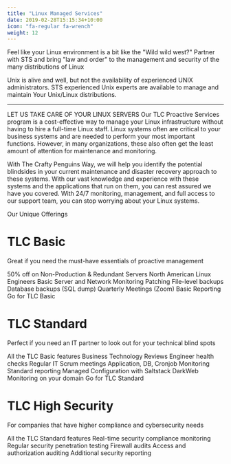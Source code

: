 ```yaml
---
title: "Linux Managed Services"
date: 2019-02-28T15:15:34+10:00
icon: "fa-regular fa-wrench"
weight: 12
---
```


Feel like your Linux environment is a bit like the "Wild wild west?" Partner with STS and bring "law and order" to the management and security of the many distributions of Linux

Unix is alive and well, but not the availability of experienced UNIX administrators. STS experienced Unix experts are available to manage and maintain Your Unix/Linux distributions.

---
LET US TAKE CARE OF YOUR LINUX SERVERS
Our TLC Proactive Services program is a cost-effective way to manage your Linux infrastructure without having to hire a full-time Linux staff. Linux systems often are critical to your business systems and are needed to perform your most important functions. However, in many organizations, these also often get the least amount of attention for maintenance and monitoring.

With The Crafty Penguins Way, we will help you identify the potential blindsides in your current maintenance and disaster recovery approach to these systems. With our vast knowledge and experience with these systems and the applications that run on them, you can rest assured we have you covered. With 24/7 monitoring, management, and full access to our support team, you can stop worrying about your Linux systems.

Our Unique Offerings
# TLC Basic
Great if you need the must-have essentials of proactive management

50% off on Non-Production & Redundant Servers
North American Linux Engineers
Basic Server and Network Monitoring
Patching
File-level backups
Database backups (SQL dump)
Quarterly Meetings (Zoom)
Basic Reporting
Go for TLC Basic

# TLC Standard
Perfect if you need an IT partner to look out for your technical blind spots

All the TLC Basic features
Business Technology Reviews
Engineer health checks
Regular IT Scrum meetings
Application, DB, Cronjob Monitoring
Standard reporting
Managed Configuration with Saltstack
DarkWeb Monitoring on your domain
Go for TLC Standard

# TLC High Security
For companies that have higher compliance and cybersecurity needs

All the TLC Standard features
Real-time security compliance monitoring
Regular security penetration testing
Firewall audits
Access and authorization auditing
Additional security reporting
